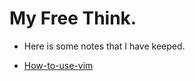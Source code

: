 # My Free Think.

- Here is some notes that I have keeped.

- [How-to-use-vim](./program/Hot-to-use-vim.md)
